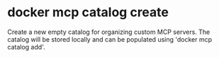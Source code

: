 # docker mcp catalog create

<!---MARKER_GEN_START-->
Create a new empty catalog for organizing custom MCP servers. The catalog will be stored locally and can be populated using 'docker mcp catalog add'.


<!---MARKER_GEN_END-->

